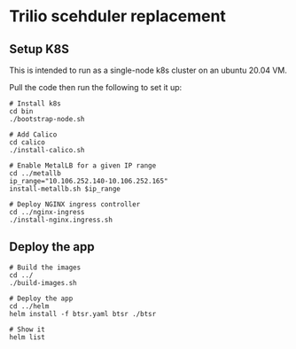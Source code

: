 # Trilio scehduler replacement

## Setup K8S
This is intended to run as a single-node k8s cluster on an ubuntu 20.04 VM.

Pull the code then run the following to set it up:

```
# Install k8s
cd bin
./bootstrap-node.sh

# Add Calico
cd calico
./install-calico.sh

# Enable MetalLB for a given IP range
cd ../metallb
ip_range="10.106.252.140-10.106.252.165"
install-metallb.sh $ip_range

# Deploy NGINX ingress controller
cd ../nginx-ingress
./install-nginx.ingress.sh
```

## Deploy the app

```
# Build the images
cd ../
./build-images.sh

# Deploy the app
cd ../helm
helm install -f btsr.yaml btsr ./btsr

# Show it
helm list
```
